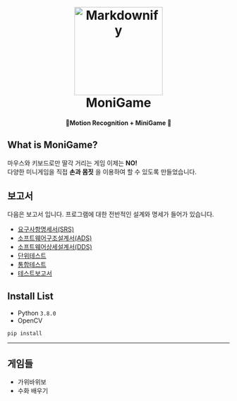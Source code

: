 <h1 align="center">
  <br>
  <img src="https://i.ytimg.com/vi/DJjqqFM3ndc/maxresdefault.jpg" alt="Markdownify" width="200"></a>
  <br>
  MoniGame
  <br>
</h1>

<h4 align="center">🎰Motion Recognition + MiniGame 🚀</h4>

## What is MoniGame?
마우스와 키보드로만 딸각 거리는 게임 이제는 <b>NO!</b>  
다양한 미니게임을 직접 <b>손과 몸짓</b> 을 이용하여 할 수 있도록 만들었습니다.

## 보고서
다음은 보고서 입니다. 프로그램에 대한 전반적인 설계와 명세가 들어가 있습니다.

- [요구사항명세서(SRS)](보고서/요구사항명세서(SRS).md)
- [소프트웨어구조설계서(ADS)](보고서/소프트웨어구조설계서(ADS).md)
- [소프트웨어상세설계서(DDS)](보고서/소프트웨어상세설계서(DDS).md)
- [단위테스트](보고서/단위테스트.md)
- [통합테스트](보고서/통합테스트.md)
- [테스트보고서](보고서/테스트보고서.md)

## Install List

 - Python `3.8.0`
 - OpenCV 

```
pip install 
```
 
---
## 게임들
- 가위바위보
- 수화 배우기

